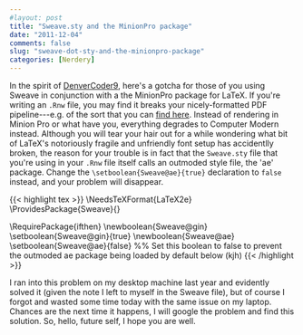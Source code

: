 ```yaml
---
#layout: post
title: "Sweave.sty and the MinionPro package"
date: "2011-12-04"
comments: false
slug: "sweave-dot-sty-and-the-minionpro-package"
categories: [Nerdery]
---
```


In the spirit of [DenverCoder9](http://xkcd.com/979/), here's a gotcha for those of you using Sweave in conjunction with a the MinionPro package for LaTeX. If you're writing an `.Rnw` file, you may find it breaks your nicely-formatted PDF pipeline---e.g. of the sort that you can [find here](http://www.kieranhealy.org/latex-custom-kjh.html). Instead of rendering in Minion Pro or what have you, everything degrades to Computer Modern instead. Although you will tear your hair out for a while wondering what bit of LaTeX's notoriously fragile and unfriendly font setup has accidentlly broken, the reason for your trouble is in fact that the `Sweave.sty` file that you're using in your `.Rnw` file itself calls an outmoded style file, the 'ae' package. Change the `\setboolean{Sweave@ae}{true}` declaration to `false` instead, and your problem will disappear.

{{< highlight tex >}}
\NeedsTeXFormat{LaTeX2e}
\ProvidesPackage{Sweave}{}

\RequirePackage{ifthen}
\newboolean{Sweave@gin}
\setboolean{Sweave@gin}{true}
\newboolean{Sweave@ae}
\setboolean{Sweave@ae}{false} %% Set this boolean to false to prevent the outmoded ae package being loaded by default below (kjh)
{{< /highlight >}}   

I ran into this problem on my desktop machine last year and evidently solved it (given the note I left to myself in the Sweave file), but of course I forgot and wasted some time today with the same issue on my laptop. Chances are the next time it happens, I will google the problem and find this solution. So, hello, future self, I hope you are well.
